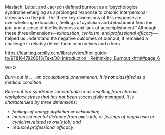 
Maslach, Leiter, and Jackson defined burnout as a “psychological syndrome emerging as a prolonged response to chronic interpersonal stressors on the job. The three key dimensions of this response are overwhelming exhaustion, feelings of cynicism and detachment from the job, and a sense of ineffectiveness and lack of accomplishment.” Although these three dimensions—_exhaustion_, _cynicism_, and _professional efficacy_—helped us understand the negative outcomes of burnout, it remained a challenge to reliably detect them in ourselves and others.

https://learning.oreilly.com/library/view/hbr-guide-to/9781647820015/Text/08_Introduction__Rethinking_Burnout.xhtml#page_6


WHO

_Burn-out is . . . an occupational phenomenon. It is **not** classified as a medical condition_.

_Burn-out is a syndrome conceptualized as resulting from chronic workplace stress that has not been successfully managed. It is characterized by three dimensions_:

-   _feelings of energy depletion or exhaustion_;
-   _increased mental distance from one’s job, or feelings of negativism or cynicism related to one’s job; and_
-   _reduced professional efficacy_.